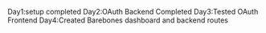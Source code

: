 Day1:setup completed
Day2:OAuth Backend Completed
Day3:Tested OAuth Frontend
Day4:Created Barebones dashboard and backend routes